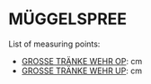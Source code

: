 # MÜGGELSPREE

List of measuring points:

* [GROSSE TRÄNKE WEHR OP](./GROSSE-TRAENKE-WEHR-OP): <Value topic="rivers/pegel-online/MGS/GROSSE-TRAENKE-WEHR-OP/measurementValue"/> cm
* [GROSSE TRÄNKE WEHR UP](./GROSSE-TRAENKE-WEHR-UP): <Value topic="rivers/pegel-online/MGS/GROSSE-TRAENKE-WEHR-UP/measurementValue"/> cm
